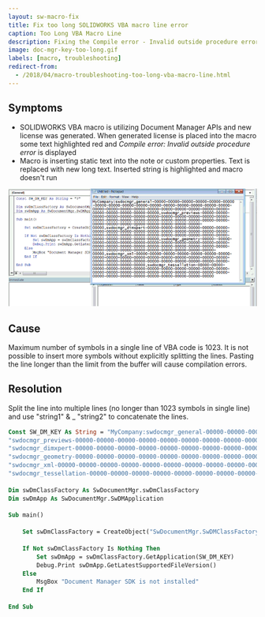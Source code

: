 ```yaml
---
layout: sw-macro-fix
title: Fix too long SOLIDWORKS VBA macro line error
caption: Too Long VBA Macro Line
description: Fixing the Compile error - Invalid outside procedure error when placing the long text into the VBA macro variable
image: doc-mgr-key-too-long.gif
labels: [macro, troubleshooting]
redirect-from:
  - /2018/04/macro-troubleshooting-too-long-vba-macro-line.html
---
```

## Symptoms

* SOLIDWORKS VBA macro is utilizing Document Manager APIs and new license was generated.
When generated license is placed into the macro some text highlighted red and *Compile error: Invalid outside procedure error* is displayed
* Macro is inserting static text into the note or custom properties. Text is replaced with new long text. Inserted string is highlighted and macro doesn't run

![Copy-pasting the Document Manager license key into the macro constant](doc-mgr-key-too-long.gif)

## Cause

Maximum number of symbols in a single line of VBA code is 1023.
It is not possible to insert more symbols without explicitly splitting the lines.
Pasting the line longer than the limit from the buffer will cause compilation errors.  

## Resolution

Split the line into multiple lines (no longer than 1023 symbols in single line) and use "string1" & _ "string2" to concatenate the lines.  

~~~ vb
Const SW_DM_KEY As String = "MyCompany:swdocmgr_general-00000-00000-00000-00000-00000-00000-00000-00000-00000-00000-00000-00000-00000-00000-00000-00000-00000-00000-00000-00000-00000-00000-00000-00000-00000-00000-00000-00000-00000-00000-00000," & _
"swdocmgr_previews-00000-00000-00000-00000-00000-00000-00000-00000-00000-00000-00000-00000-00000-00000-00000-00000-00000-00000-00000-00000-00000-00000-00000-00000-00000-00000-00000-00000-00000-00000-00000," & _
"swdocmgr_dimxpert-00000-00000-00000-00000-00000-00000-00000-00000-00000-00000-00000-00000-00000-00000-00000-00000-00000-00000-00000-00000-00000-00000-00000-00000-00000-00000-00000-00000-00000-00000-00000," & _
"swdocmgr_geometry-00000-00000-00000-00000-00000-00000-00000-00000-00000-00000-00000-00000-00000-00000-00000-00000-00000-00000-00000-00000-00000-00000-00000-00000-00000-00000-00000-00000-00000-00000-00000-00000," & _
"swdocmgr_xml-00000-00000-00000-00000-00000-00000-00000-00000-00000-00000-00000-00000-00000-00000-00000-00000-00000-00000-00000-00000-00000-00000-00000-00000-00000-00000-00000-00000-00000-00000-00000," & _
"swdocmgr_tessellation-00000-00000-00000-00000-00000-00000-00000-00000-00000-00000-00000-00000-00000-00000-00000-00000-00000-00000-00000-00000-00000-00000-00000-00000-00000-00000-00000-00000-00000-00000-00000"

Dim swDmClassFactory As SwDocumentMgr.swDmClassFactory
Dim swDmApp As SwDocumentMgr.SwDMApplication

Sub main()

    Set swDmClassFactory = CreateObject("SwDocumentMgr.SwDMClassFactory")
    
    If Not swDmClassFactory Is Nothing Then
        Set swDmApp = swDmClassFactory.GetApplication(SW_DM_KEY)
        Debug.Print swDmApp.GetLatestSupportedFileVersion()
    Else
        MsgBox "Document Manager SDK is not installed"
    End If
    
End Sub
~~~


